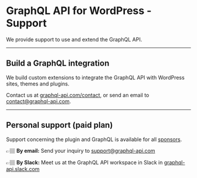 # GraphQL API for WordPress - Support

We provide support to use and extend the GraphQL API.

---

## Build a GraphQL integration

We build custom extensions to integrate the GraphQL API with WordPress sites, themes and plugins.

Contact us at [graphql-api.com/contact](https://graphql-api.com/contact), or send an email to [contact@graphql-api.com](mailto:contact@graphql-api.com).

---

## Personal support (paid plan)

Support concerning the plugin and GraphQL is available for all [sponsors](https://github.com/sponsors/leoloso/).

👉🏽 **By email:** Send your inquiry to [support@graphql-api.com](mailto:support@graphql-api.com)

👉🏽 **By Slack:** Meet us at the GraphQL API workspace in Slack in <a href="https://graphql-api.slack.com" target="_blank">graphql-api.slack.com</a>
